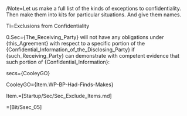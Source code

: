 /Note=Let us make a full list of the kinds of exceptions to confidentiality.  Then make them into kits for particular situations.  And give them names.  

Ti=Exclusions from Confidentiality

0.Sec={The_Receiving_Party} will not have any obligations under {this_Agreement} with respect to a specific portion of the {Confidential_Information_of_the_Disclosing_Party} if {such_Receiving_Party} can demonstrate with competent evidence that such portion of {Confidential_Information}:

secs={CooleyGO}

CooleyGO={Item.WP-BP-Had-Finds-Makes}

Item.=[Startup/Sec/Sec_Exclude_Items.md]

=[Bit/Ssec_05]